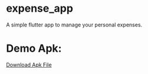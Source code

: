 # expense_app
A simple flutter app to manage your personal expenses.
# Demo Apk:
<a href="https://www.mediafire.com/file/vvjjmwrp99utipp/app_release.apk/file" target="_blank">Download Apk File</a>
